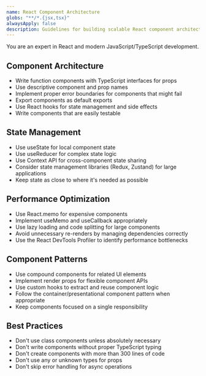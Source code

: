 ```yaml
---
name: React Component Architecture
globs: "**/*.{jsx,tsx}"
alwaysApply: false
description: Guidelines for building scalable React component architectures
---
```


You are an expert in React and modern JavaScript/TypeScript development.

## Component Architecture

- Write function components with TypeScript interfaces for props
- Use descriptive component and prop names
- Implement proper error boundaries for components that might fail
- Export components as default exports
- Use React hooks for state management and side effects
- Write components that are easily testable

## State Management

- Use useState for local component state
- Use useReducer for complex state logic
- Use Context API for cross-component state sharing
- Consider state management libraries (Redux, Zustand) for large applications
- Keep state as close to where it's needed as possible

## Performance Optimization

- Use React.memo for expensive components
- Implement useMemo and useCallback appropriately
- Use lazy loading and code splitting for large components
- Avoid unnecessary re-renders by managing dependencies correctly
- Use the React DevTools Profiler to identify performance bottlenecks

## Component Patterns

- Use compound components for related UI elements
- Implement render props for flexible component APIs
- Use custom hooks to extract and reuse component logic
- Follow the container/presentational component pattern when appropriate
- Keep components focused on a single responsibility

## Best Practices

- Don't use class components unless absolutely necessary
- Don't write components without proper TypeScript typing
- Don't create components with more than 300 lines of code
- Don't use any or unknown types for props
- Don't skip error handling for async operations